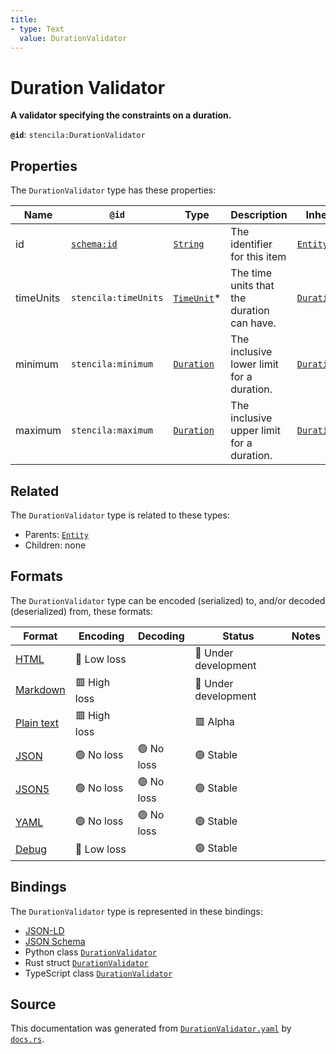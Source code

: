 ```yaml
---
title:
- type: Text
  value: DurationValidator
---
```


# Duration Validator

**A validator specifying the constraints on a duration.**

**`@id`**: `stencila:DurationValidator`

## Properties

The `DurationValidator` type has these properties:

| Name      | `@id`                                | Type                                                                     | Description                                | Inherited from                                                                            |
| --------- | ------------------------------------ | ------------------------------------------------------------------------ | ------------------------------------------ | ----------------------------------------------------------------------------------------- |
| id        | [`schema:id`](https://schema.org/id) | [`String`](https://stencila.dev/docs/reference/schema/data/string)       | The identifier for this item               | [`Entity`](https://stencila.dev/docs/reference/schema/other/entity)                       |
| timeUnits | `stencila:timeUnits`                 | [`TimeUnit`](https://stencila.dev/docs/reference/schema/data/time-unit)* | The time units that the duration can have. | [`DurationValidator`](https://stencila.dev/docs/reference/schema/data/duration-validator) |
| minimum   | `stencila:minimum`                   | [`Duration`](https://stencila.dev/docs/reference/schema/data/duration)   | The inclusive lower limit for a duration.  | [`DurationValidator`](https://stencila.dev/docs/reference/schema/data/duration-validator) |
| maximum   | `stencila:maximum`                   | [`Duration`](https://stencila.dev/docs/reference/schema/data/duration)   | The inclusive upper limit for a duration.  | [`DurationValidator`](https://stencila.dev/docs/reference/schema/data/duration-validator) |

## Related

The `DurationValidator` type is related to these types:

- Parents: [`Entity`](https://stencila.dev/docs/reference/schema/other/entity)
- Children: none

## Formats

The `DurationValidator` type can be encoded (serialized) to, and/or decoded (deserialized) from, these formats:

| Format                                                           | Encoding       | Decoding     | Status                 | Notes |
| ---------------------------------------------------------------- | -------------- | ------------ | ---------------------- | ----- |
| [HTML](https://stencila.dev/docs/reference/formats/{name})       | 🔷 Low loss     |              | 🚧 Under development    |       |
| [Markdown](https://stencila.dev/docs/reference/formats/{name})   | 🟥 High loss    |              | 🚧 Under development    |       |
| [Plain text](https://stencila.dev/docs/reference/formats/{name}) | 🟥 High loss    |              | 🟥 Alpha                |       |
| [JSON](https://stencila.dev/docs/reference/formats/{name})       | 🟢 No loss      | 🟢 No loss    | 🟢 Stable               |       |
| [JSON5](https://stencila.dev/docs/reference/formats/{name})      | 🟢 No loss      | 🟢 No loss    | 🟢 Stable               |       |
| [YAML](https://stencila.dev/docs/reference/formats/{name})       | 🟢 No loss      | 🟢 No loss    | 🟢 Stable               |       |
| [Debug](https://stencila.dev/docs/reference/formats/{name})      | 🔷 Low loss     |              | 🟢 Stable               |       |

## Bindings

The `DurationValidator` type is represented in these bindings:

- [JSON-LD](https://stencila.dev/DurationValidator.jsonld)
- [JSON Schema](https://stencila.dev/DurationValidator.schema.json)
- Python class [`DurationValidator`](https://github.com/stencila/stencila/blob/main/python/stencila/types/duration_validator.py)
- Rust struct [`DurationValidator`](https://github.com/stencila/stencila/blob/main/rust/schema/src/types/duration_validator.rs)
- TypeScript class [`DurationValidator`](https://github.com/stencila/stencila/blob/main/typescript/src/types/DurationValidator.ts)

## Source

This documentation was generated from [`DurationValidator.yaml`](https://github.com/stencila/stencila/blob/main/schema/DurationValidator.yaml) by [`docs.rs`](https://github.com/stencila/stencila/blob/main/rust/schema-gen/src/docs.rs).